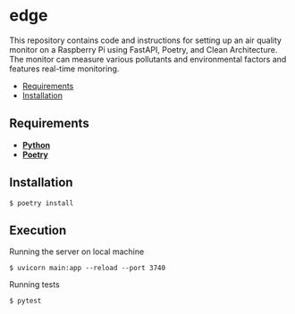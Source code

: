 # edge
This repository contains code and instructions for setting up an air quality monitor on a Raspberry Pi using FastAPI, Poetry, and Clean Architecture. The monitor can measure various pollutants and environmental factors and features real-time monitoring.

- [Requirements](#requirements)
- [Installation](#installation)

## Requirements
- [__Python__](https://www.python.org/)
- [__Poetry__](https://python-poetry.org/)

## Installation
```shell
$ poetry install
```

## Execution
Running the server on local machine
```shell
$ uvicorn main:app --reload --port 3740
```
Running tests
```shell
$ pytest
```
